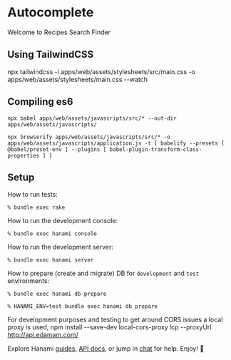 # Autocomplete

Welcome to Recipes Search Finder

## Using TailwindCSS

npx tailwindcss -i apps/web/assets/stylesheets/src/main.css -o apps/web/assets/stylesheets/main.css --watch

## Compiling es6

`npx babel apps/web/assets/javascripts/src/* --out-dir apps/web/assets/javascripts/`

`npx browserify apps/web/assets/javascripts/src/* -o apps/web/assets/javascripts/application.js -t [ babelify --presets [ @babel/preset-env ] --plugins [ babel-plugin-transform-class-properties ] ]`

## Setup

How to run tests:

```
% bundle exec rake
```

How to run the development console:

```
% bundle exec hanami console
```

How to run the development server:

```
% bundle exec hanami server
```

How to prepare (create and migrate) DB for `development` and `test` environments:

```
% bundle exec hanami db prepare

% HANAMI_ENV=test bundle exec hanami db prepare
```

For development purposes and testing to get around CORS issues a local proxy is used, npm install --save-dev local-cors-proxy
lcp --proxyUrl http://api.edamam.com/

Explore Hanami [guides](https://guides.hanamirb.org/), [API docs](http://docs.hanamirb.org/1.3.5/), or jump in [chat](http://chat.hanamirb.org) for help. Enjoy! 🌸
